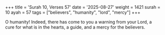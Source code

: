 +++
title = 'Surah 10, Verses 57'
date = '2025-08-27'
weight = 1421
surah = 10
ayah = 57
tags = ["believers", "humanity", "lord", "mercy"]
+++

O humanity! Indeed, there has come to you a warning from your Lord, a cure for what is in the hearts, a guide, and a mercy for the believers.
